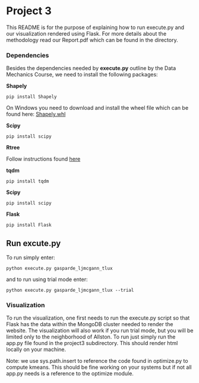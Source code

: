 Project 3
================================================================================
This README is for the purpose of explaining how to run execute.py
and our visualization rendered using Flask. For more details about the
methodology read our Report.pdf which can be found in the directory.

### Dependencies
Besides the dependencies needed by **execute.py** outline by the Data Mechanics Course, 
we need to install the following packages:

**Shapely**
```
pip install Shapely 
```
On Windows you need to download and install the wheel file which can be found here:  [Shapely.whl](http://www.lfd.uci.edu/~gohlke/pythonlibs/#shapely)

**Scipy**
````
pip install scipy
````

**Rtree**

Follow instructions found [here](http://toblerity.org/rtree/install.html#)

**tqdm**
````
pip install tqdm
````
**Scipy**
````
pip install scipy
````
**Flask**
````
pip install Flask
````
## Run excute.py
To run simply enter:
```
python execute.py gasparde_ljmcgann_tlux
```
and to run using trial mode enter:
```
python execute.py gasparde_ljmcgann_tlux --trial
```
### Visualization
To run the visualization, one first needs to run the
execute.py script so that Flask has the data within
the MongoDB cluster needed to render the website. The
visualization will also work if you run trial mode, but
you will be limited only to the neighborhood of Allston.
To run just simply run the app.py file found in the project3 
subdirectory. This should render html locally on your machine.

Note: we use sys.path.insert to reference the code
found in optimize.py to compute kmeans. This should
be fine working on your systems but if not
all app.py needs is a reference to the optimize module.